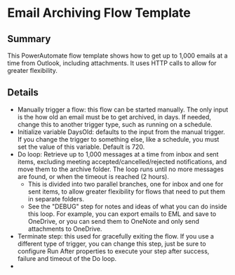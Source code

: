 # Email Archiving Flow Template

## Summary
This PowerAutomate flow template shows how to get up to 1,000 emails at a time from Outlook, including attachments. It uses HTTP calls to allow for greater flexibility.

## Details
+ Manually trigger a flow: this flow can be started manually. The only input is the how old an email must be to get archived, in days. If needed, change this to another trigger type, such as running on a schedule.
+ Initialize variable DaysOld: defaults to the input from the manual trigger. If you change the trigger to something else, like a schedule, you must set the value of this variable. Default is 720.
+ Do loop: Retrieve up to 1,000 messages at a time from inbox and sent items, excluding meeting accepted/cancelled/rejected notifications, and move them to the archive folder. The loop runs until no more messages are found, or when the timeout is reached (2 hours).
  + This is divided into two parallel branches, one for inbox and one for sent items, to allow greater flexibility for flows that need to put them in separate folders.
  + See the "DEBUG" step for notes and ideas of what you can do inside this loop. For example, you can export emails to EML and save to OneDrive, or you can send them to OneNote and only send attachments to OneDrive.
+ Terminate step: this used for gracefully exiting the flow. If you use a different type of trigger, you can change this step, just be sure to configure Run After properties to execute your step after success, failure and timeout of the Do loop.
+ 
